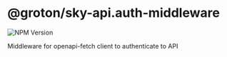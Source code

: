 # @groton/sky-api.auth-middleware

![NPM Version](https://img.shields.io/npm/v/%40groton%2Fsky-api.auth-middleware)

Middleware for openapi-fetch client to authenticate to API
